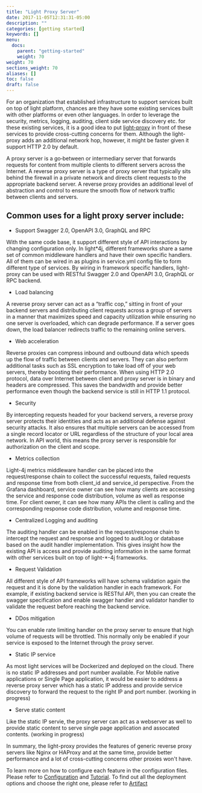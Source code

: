 ```yaml
---
title: "Light Proxy Server"
date: 2017-11-05T12:31:31-05:00
description: ""
categories: [getting started]
keywords: []
menu:
  docs:
    parent: "getting-started"
    weight: 70
weight: 70
sections_weight: 70
aliases: []
toc: false
draft: false
---
```


For an organization that established infrastructure to support services built on
top of light platform, chances are they have some existing services built with
other platforms or even other languages. In order to leverage the security, metrics,
logging, auditing, client side service discovery etc. for these existing services, it is
a good idea to put [light-proxy][] in front of these services to provide cross-cutting
concerns for them. Although the light-proxy adds an additional network hop, however, it
might be faster given it support HTTP 2.0 by default. 

A proxy server is a go‑between or intermediary server that forwards requests for content from 
multiple clients to different servers across the Internet. A reverse proxy server is a type of 
proxy server that typically sits behind the firewall in a private network and directs client 
requests to the appropriate backend server. A reverse proxy provides an additional level of 
abstraction and control to ensure the smooth flow of network traffic between clients and servers.

## Common uses for a light proxy server include:

* Support Swagger 2.0, OpenAPI 3.0, GraphQL and RPC

With the same code base, it support different style of API interactions by changing configuration
only. In light*4j, different frameworks share a same set of common middleware handlers and have
their own specific handlers. All of them can be wired in as plugins in service.yml config file
to form different type of services. By wiring in framework specific handlers, light-proxy can be
used with RESTful Swagger 2.0 and OpenAPI 3.0, GraphQL or RPC backend.  

* Load balancing 

A reverse proxy server can act as a “traffic cop,” sitting in front of your backend servers and 
distributing client requests across a group of servers in a manner that maximizes speed and capacity 
utilization while ensuring no one server is overloaded, which can degrade performance. If a server 
goes down, the load balancer redirects traffic to the remaining online servers.

* Web acceleration

Reverse proxies can compress inbound and outbound data which speeds up the flow of traffic between 
clients and servers. They can also perform additional tasks such as SSL encryption to take load off 
of your web servers, thereby boosting their performance. When using HTTP 2.0 protocol, data over 
Internet between client and proxy server is in binary and headers are compressed. This saves the 
bandwidth and provide better performance even though the backend service is still in HTTP 1.1 protocol.

* Security 

By intercepting requests headed for your backend servers, a reverse proxy server protects their 
identities and acts as an additional defense against security attacks. It also ensures that multiple 
servers can be accessed from a single record locator or URL regardless of the structure of your local 
area network. In API world, this means the proxy server is responsible for authorization on the client
and scope. 

* Metrics collection

Light-4j metrics middleware handler can be placed into the request/response chain to collect the successful
requests, failed requests and response time from both client_id and service_id perspective. From the
Grafana dashboard, service owner can see how many clients are accessing the service and response code
distribution, volume as well as response time. For client owner, it can see how many APIs the client is 
calling and the corresponding response code distribution, volume and response time. 

* Centralized Logging and auditing

The auditing handler can be enabled in the request/response chain to intercept the request and response
and logged to audit.log or database based on the audit handler implementation. This gives insight how
the existing API is access and provide auditing information in the same format with other services built
on top of light-*-4j frameworks. 

* Request Validation

All different style of API frameworks will have schema validation again the request and it is done by 
the validation handler in each framework. For example, if existing backend service is RESTful API, then
you can create the swagger specification and enable swagger handler and validator handler to validate
the request before reaching the backend service. 

* DDos mitigation

You can enable rate limiting handler on the proxy server to ensure that high volume of requests will
be throttled. This normally only be enabled if your service is exposed to the Internet through the
proxy server. 

* Static IP service

As most light services will be Dockerized and deployed on the cloud. There is no static IP addresses
and port number available. For Mobile native applications or Single Page application, it would be easier
to address a reverse proxy server which has a static IP address and provide service discovery to forward
the request to the right IP and port number. (working in progress)

* Serve static content

Like the static IP servie, the proxy server can act as a webserver as well to provide static content
to serve single page application and assocated contents. (working in progress) 

In summary, the light-proxy provides the features of generic reverse proxy servers like Nginx or
HAProxy and at the same time, provide better performance and a lot of cross-cutting concerns other
proxies won't have. 

To learn more on how to configure each feature in the configuration files. Please refer to [Configuration][]
and [Tutorial][]. To find out all the deployment options and choose the right one, please refer to [Artifact][] 



[light-proxy]: /service/proxy/
[Configuration]: /service/proxy/configuration/
[Tutorial]: /tutorial/proxy/
[Artifact]: /service/proxy/artifact/

